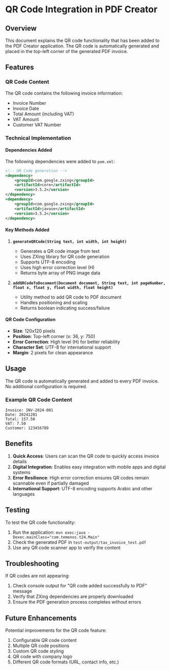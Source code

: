 # QR Code Integration in PDF Creator

## Overview
This document explains the QR code functionality that has been added to the PDF Creator application. The QR code is automatically generated and placed in the top-left corner of the generated PDF invoice.

## Features

### QR Code Content
The QR code contains the following invoice information:
- Invoice Number
- Invoice Date
- Total Amount (including VAT)
- VAT Amount
- Customer VAT Number

### Technical Implementation

#### Dependencies Added
The following dependencies were added to `pom.xml`:
```xml
<!-- QR Code generation -->
<dependency>
    <groupId>com.google.zxing</groupId>
    <artifactId>core</artifactId>
    <version>3.5.2</version>
</dependency>
<dependency>
    <groupId>com.google.zxing</groupId>
    <artifactId>javase</artifactId>
    <version>3.5.2</version>
</dependency>
```

#### Key Methods Added

1. **`generateQRCode(String text, int width, int height)`**
   - Generates a QR code image from text
   - Uses ZXing library for QR code generation
   - Supports UTF-8 encoding
   - Uses high error correction level (H)
   - Returns byte array of PNG image data

2. **`addQRCodeToDocument(Document document, String text, int pageNumber, float x, float y, float width, float height)`**
   - Utility method to add QR code to PDF document
   - Handles positioning and scaling
   - Returns boolean indicating success/failure

#### QR Code Configuration
- **Size**: 120x120 pixels
- **Position**: Top-left corner (x: 36, y: 750)
- **Error Correction**: High level (H) for better reliability
- **Character Set**: UTF-8 for international support
- **Margin**: 2 pixels for clean appearance

## Usage

The QR code is automatically generated and added to every PDF invoice. No additional configuration is required.

### Example QR Code Content
```
Invoice: INV-2024-001
Date: 20241201
Total: 157.50
VAT: 7.50
Customer: 123456789
```

## Benefits

1. **Quick Access**: Users can scan the QR code to quickly access invoice details
2. **Digital Integration**: Enables easy integration with mobile apps and digital systems
3. **Error Resilience**: High error correction ensures QR codes remain scannable even if partially damaged
4. **International Support**: UTF-8 encoding supports Arabic and other languages

## Testing

To test the QR code functionality:
1. Run the application: `mvn exec:java -Dexec.mainClass="com.temenos.t24.Main"`
2. Check the generated PDF in `test-output/tax_invoice_test.pdf`
3. Use any QR code scanner app to verify the content

## Troubleshooting

If QR codes are not appearing:
1. Check console output for "QR code added successfully to PDF" message
2. Verify that ZXing dependencies are properly downloaded
3. Ensure the PDF generation process completes without errors

## Future Enhancements

Potential improvements for the QR code feature:
1. Configurable QR code content
2. Multiple QR code positions
3. Custom QR code styling
4. QR code with company logo
5. Different QR code formats (URL, contact info, etc.)
